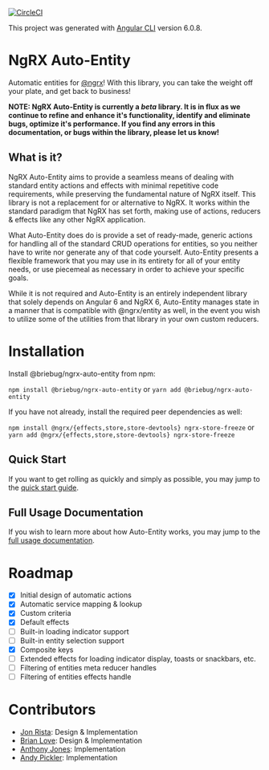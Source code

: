 [![CircleCI](https://circleci.com/gh/briebug/ngrx-auto-entity/tree/develop.svg?style=svg&circle-token=d1d500027a81dda34d4ad75ae5fee38dd8953487)](https://circleci.com/gh/briebug/ngrx-auto-entity/tree/develop)

This project was generated with [Angular CLI](https://github.com/angular/angular-cli) version 6.0.8.

# NgRX Auto-Entity

Automatic entities for [@ngrx](https://github.com/ngrx/platform)! With this library, you can take the weight off your plate, and
get back to business!

**NOTE: NgRX Auto-Entity is currently a _beta_ library. It is in flux as we continue to refine and
enhance it's functionality, identify and eliminate bugs, optimize it's performance. If you
find any errors in this documentation, or bugs within the library, please let us know!**

## What is it?

NgRX Auto-Entity aims to provide a seamless means of dealing with standard entity actions and
effects with minimal repetitive code requirements, while preserving the fundamental nature of
NgRX itself. This library is not a replacement for or alternative to NgRX. It works within the
standard paradigm that NgRX has set forth, making use of actions, reducers & effects like any
other NgRX application.

What Auto-Entity does do is provide a set of ready-made, generic actions for handling all of
the standard CRUD operations for entities, so you neither have to write nor generate any of that
code yourself. Auto-Entity presents a flexible framework that you may use in its entirety for
all of your entity needs, or use piecemeal as necessary in order to achieve your specific goals.

While it is not required and Auto-Entity is an entirely independent library that solely depends
on Angular 6 and NgRX 6, Auto-Entity manages state in a manner that is compatible with @ngrx/entity
as well, in the event you wish to utilize some of the utilities from that library in your own
custom reducers.

# Installation

Install @briebug/ngrx-auto-entity from npm:

`npm install @briebug/ngrx-auto-entity` or `yarn add @briebug/ngrx-auto-entity`

If you have not already, install the required peer dependencies as well:

`npm install @ngrx/{effects,store,store-devtools} ngrx-store-freeze` or `yarn add @ngrx/{effects,store,store-devtools} ngrx-store-freeze`

## Quick Start

If you want to get rolling as quickly and simply as possible, you may jump to the [quick start guide](https://github.com/briebug/ngrx-auto-entity/blob/develop/QUICKSTART.md).

## Full Usage Documentation

If you wish to learn more about how Auto-Entity works, you may jump to the [full usage documentation](https://github.com/briebug/ngrx-auto-entity/blob/develop/USAGE.md).

# Roadmap

- [x] Initial design of automatic actions
- [x] Automatic service mapping & lookup
- [x] Custom criteria
- [x] Default effects
- [ ] Built-in loading indicator support
- [ ] Built-in entity selection support
- [x] Composite keys
- [ ] Extended effects for loading indicator display, toasts or snackbars, etc.
- [ ] Filtering of entities meta reducer handles
- [ ] Filtering of entities effects handle

# Contributors

- [Jon Rista](https://github.com/jrista): Design & Implementation
- [Brian Love](https://github.com/blove): Design & Implementation
- [Anthony Jones](https://github.com/anthonymjones): Implementation
- [Andy Pickler](https://github.com/BigGillyStyle): Implementation
